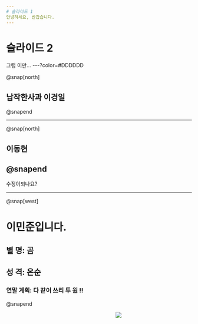```yaml
---
# 슬라이드 1
안녕하세요, 반갑습니다.
---
```

# 슬라이드 2
그럼 이만...
---?color=#DDDDDD

@snap[north]
## 납작한사과 이경일
@snapend

---
@snap[north]
## 이동현
@snapend
---
수정이되나요?

---
@snap[west]
# 이민준입니다.
## 별 명: 곰
## 성 격: 온순
### 연말 계획: 다 같이 쓰리 투 원 !!
@snapend

<div style="width: 207px; height: 255; float:right;">
<img src="https://user-images.githubusercontent.com/46038987/50469253-f5126280-09ee-11e9-84f4-8dbfc85c42c7.jpg">
</div>
